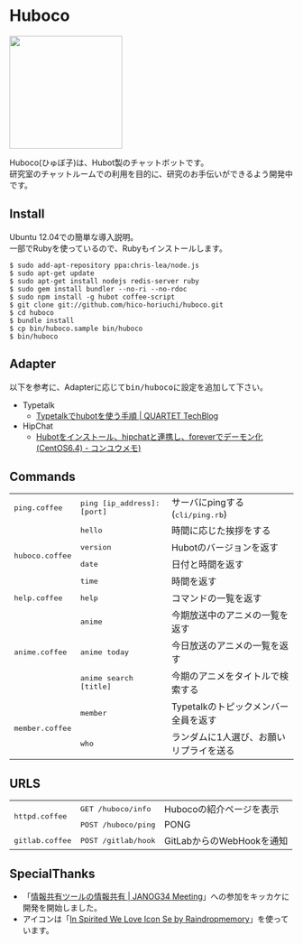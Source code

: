 # Huboco

<a href="https://raw.githubusercontent.com/hico-horiuchi/huboco/master/icon.png">
  <img src="/../master/icon.png" width="200px" height="auto">
</a>
<br>

Huboco(ひゅぼ子)は、Hubot製のチャットボットです。
<br>
研究室のチャットルームでの利用を目的に、研究のお手伝いができるよう開発中です。

## Install

Ubuntu 12.04での簡単な導入説明。
<br>
一部でRubyを使っているので、Rubyもインストールします。

    $ sudo add-apt-repository ppa:chris-lea/node.js
    $ sudo apt-get update
    $ sudo apt-get install nodejs redis-server ruby
    $ sudo gem install bundler --no-ri --no-rdoc
    $ sudo npm install -g hubot coffee-script
    $ git clone git://github.com/hico-horiuchi/huboco.git
    $ cd huboco
    $ bundle install
    $ cp bin/huboco.sample bin/huboco
    $ bin/huboco

## Adapter

以下を参考に、Adapterに応じて<tt>bin/huboco</tt>に設定を追加して下さい。

- Typetalk
  - [Typetalkでhubotを使う手順 | QUARTET TechBlog](http://tech.quartetcom.co.jp/2014/06/07/338)
- HipChat
  - [Hubotをインストール、hipchatと連携し、foreverでデーモン化(CentOS6.4) - コンユウメモ)](http://konyu.hatenablog.com/entry/2014/05/13/214812)

## Commands

<table>
  <thead></thead>
  <tbody>
    <tr>
      <td><tt>ping.coffee</tt></td>
      <td><tt>ping [ip_address]:[port]</tt></td>
      <td>サーバにpingする (<tt>cli/ping.rb</tt>)</td>
    </tr>
    <tr>
      <td rowspan="4"><tt>huboco.coffee</tt></td>
      <td><tt>hello</tt></td>
      <td>時間に応じた挨拶をする</td>
    </tr>
    <tr>
      <td><tt>version</tt></td>
      <td>Hubotのバージョンを返す</td>
    </tr>
    <tr>
      <td><tt>date</tt></td>
      <td>日付と時間を返す</td>
    </tr>
    <tr>
      <td><tt>time</tt></td>
      <td>時間を返す</td>
    </tr>
    <tr>
      <td><tt>help.coffee</tt></td>
      <td><tt>help</tt></td>
      <td>コマンドの一覧を返す</td>
    </tr>
    <tr>
      <td rowspan="3"><tt>anime.coffee</tt></td>
      <td><tt>anime</tt></td>
      <td>今期放送中のアニメの一覧を返す</td>
    </tr>
    <tr>
      <td><tt>anime today</tt></td>
      <td>今日放送のアニメの一覧を返す</td>
    </tr>
    <tr>
      <td><tt>anime search [title]</tt></td>
      <td>今期のアニメをタイトルで検索する</td>
    </tr>
    <tr>
      <td rowspan="2"><tt>member.coffee</tt></td>
      <td><tt>member</tt></td>
      <td>Typetalkのトピックメンバー全員を返す</td>
    </tr>
    <tr>
      <td><tt>who</tt></td>
      <td>ランダムに1人選び、お願いリプライを送る</td>
    </tr>
  </tbody>
</table>

## URLS

<table>
  <thead></thead>
  <tbody>
    <tr>
      <td rowspan="2"><tt>httpd.coffee</tt></td>
      <td><tt>GET /huboco/info</tt></td>
      <td>Hubocoの紹介ページを表示</td>
    </tr>
    <tr>
      <td><tt>POST /huboco/ping</tt></td>
      <td>PONG</td>
    </tr>
    <tr>
      <td><tt>gitlab.coffee</tt></td>
      <td><tt>POST /gitlab/hook</tt></td>
      <td>GitLabからのWebHookを通知</td>
    </tr>
 </tbody>
</table>

## SpecialThanks

- 「[情報共有ツールの情報共有 | JANOG34 Meeting](http://www.janog.gr.jp/meeting/janog34/program/itool.html)」への参加をキッカケに開発を開始しました。
- アイコンは「[In Spirited We Love Icon Se by Raindropmemory](http://raindropmemory.deviantart.com/art/In-Spirited-We-Love-Icon-Set-Repost-304014435)」を使っています。
